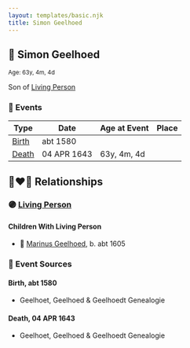 ```yaml
---
layout: templates/basic.njk
title: Simon Geelhoed
---
```

## 🔵 Simon Geelhoed
<small>Age: 63y, 4m, 4d</small>

Son of [Living Person](/people/5/5696556)

### 📆 Events

Type | Date | Age at Event | Place
------ | ------ | ------ | ------
[Birth](#event-event-2) | abt 1580 |  |
[Death](#event-event-3) | 04 APR 1643 | 63y, 4m, 4d |

## 👩‍❤️‍👨 Relationships

### 🟣 [Living Person](/people/1/19894026)

#### Children With Living Person
* 🔵 [Marinus Geelhoed](/people/4/47020978), b. abt 1605
### 📰 Event Sources

#### <a id="event-event-2"></a> Birth, abt 1580
* Geelhoet, Geelhoed & Geelhoedt Genealogie

#### <a id="event-event-3"></a> Death, 04 APR 1643
* Geelhoet, Geelhoed & Geelhoedt Genealogie